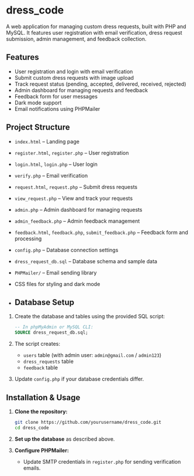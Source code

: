 # dress_code
A web application for managing custom dress requests, built with PHP and MySQL. It features user registration with email verification, dress request submission, admin management, and feedback collection.

## Features

- User registration and login with email verification
- Submit custom dress requests with image upload
- Track request status (pending, accepted, delivered, received, rejected)
- Admin dashboard for managing requests and feedback
- Feedback form for user messages
- Dark mode support
- Email notifications using PHPMailer


## Project Structure

- `index.html` – Landing page
- `register.html`, `register.php` – User registration
- `login.html`, `login.php` – User login
- `verify.php` – Email verification
- `request.html`, `request.php` – Submit dress requests
- `view_request.php` – View and track your requests
- `admin.php` – Admin dashboard for managing requests
- `admin_feedback.php` – Admin feedback management
- `feedback.html`, `feedback.php`, `submit_feedback.php` – Feedback form and processing
- `config.php` – Database connection settings
- `dress_request_db.sql` – Database schema and sample data
- `PHPMailer/` – Email sending library
- CSS files for styling and dark mode


- ## Database Setup

1. Create the database and tables using the provided SQL script:

   ```sql
   -- In phpMyAdmin or MySQL CLI:
   SOURCE dress_request_db.sql;
   ```

2. The script creates:

   - `users` table (with admin user: `admin@gmail.com` / `admin123`)
   - `dress_requests` table
   - `feedback` table

3. Update `config.php` if your database credentials differ.


## Installation & Usage

1. **Clone the repository:**

   ```sh
   git clone https://github.com/yourusername/dress_code.git
   cd dress_code
   ```
   
2. **Set up the database** as described above.

3. **Configure PHPMailer:**

   - Update SMTP credentials in `register.php` for sending verification emails.
